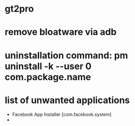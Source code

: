 # gt2pro

# remove bloatware via adb

# uninstallation command: pm uninstall -k --user 0 com.package.name

# list of unwanted applications
- Facebook App Installer [com.facebook.system]
- 


